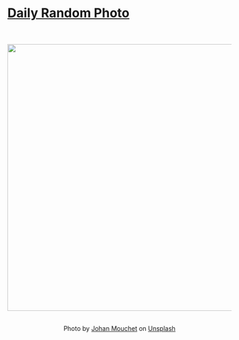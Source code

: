 # [Daily Random Photo](https://www.dailyrandomphoto.com/)

<div align="center">
  <br>
  <br>
  <a href="https://www.dailyrandomphoto.com/p/2024/2024-06-24/"><img src="https://images.unsplash.com/photo-1716534134003-ba47907e119b?crop=entropy&cs=tinysrgb&fit=max&fm=jpg&ixid=M3w3NzUwOHwwfDF8cmFuZG9tfHx8fHx8fHx8MTcxOTE4OTI3OHw&ixlib=rb-4.0.3&q=80&w=1080" width="600px"></a>
  <br>
  <br>
  <p class="has-text-grey">Photo by <a href="https://unsplash.com/@johanmouchet?utm_source=Daily%20Random%20Photo&amp;utm_medium=referral" target="_blank" rel="noopener noreferrer">Johan Mouchet</a> on <a href="https://unsplash.com/photos/a-large-wooden-door-in-a-colorful-building-b2TXfsby-rg?utm_source=Daily%20Random%20Photo&amp;utm_medium=referral" target="_blank" rel="noopener noreferrer">Unsplash</a></p>
</div>

